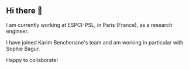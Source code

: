 ## Hi there 👋

I am currently working at ESPCI-PSL, in Paris (France), as a research engineer. 

I have joined Karim Benchenane's team and am working in particular with Sophie Bagur. 

Happy to collaborate! 

<!--
**EllaCallas/EllaCallas** is a ✨ _special_ ✨ repository because its `README.md` (this file) appears on your GitHub profile.

Here are some ideas to get you started:

- 🔭 I’m currently working on ...
- 🌱 I’m currently learning ...
- 👯 I’m looking to collaborate on ...
- 🤔 I’m looking for help with ...
- 💬 Ask me about ...
- 📫 How to reach me: ...
- 😄 Pronouns: ...
- ⚡ Fun fact: ...
-->
